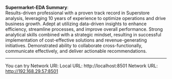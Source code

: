 **Supermarket-EDA Summary**: <br>
  Results-driven professional with a proven track record in Superstore analysis, leveraging 10 years of experience to optimize operations and drive business growth.
  Adept at utilizing data-driven insights to enhance efficiency, streamline processes, and improve overall performance. Strong analytical skills combined with a strategic mindset, 
  resulting in successful implementation of cost-effective solutions and revenue-generating initiatives.
  Demonstrated ability to collaborate cross-functionally, communicate effectively, and deliver actionable recommendations. <hr>

  You can try Network URl:
  Local URL: http://localhost:8501
  Network URL: http://192.168.29.57:8501

